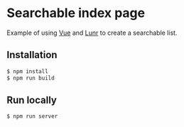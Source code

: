 # Searchable index page

Example of using [Vue](https://vuejs.org/) and [Lunr](https://lunrjs.com) to create a searchable list.

## Installation

```bash
$ npm install
$ npm run build
```

## Run locally

```bash
$ npm run server
```
